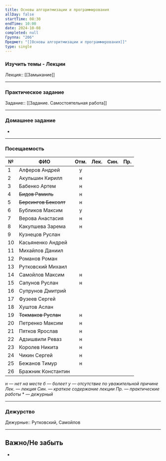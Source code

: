 ```yaml
---
title: Основы алгоритмизации и программирования
allDay: false
startTime: 08:30
endTime: 10:00
date: 2024-10-08
completed: null
Группа: "206"
Предмет: "[[Основы алгоритмизации и программирования]]"
type: single
---
```

### Изучить темы - Лекции

Лекция:: [[Замыкание]]

---
### Практическое задание

Задание:: [[Задание. Самостоятельная работа]]

---
### Домашнее задание

- 

---
### Посещаемость

| №   | ФИО                   | Отм. | Лек. | Син. | Пр. |
| --- | --------------------- | :--: | :--: | :--: | :-: |
| 1   | Алферов Андрей        |  у   |      |      |     |
| 2   | Акульшин Кирилл       |  н   |      |      |     |
| 3   | Бабенко Артем         |  н   |      |      |     |
| 4   | ~~Бидов Рамиль~~      |  н   |      |      |     |
| 5   | ~~Берсингов Бексолт~~ |  н   |      |      |     |
| 6   | Бубликов Максим       |  у   |      |      |     |
| 7   | Верова Анастасия      |  н   |      |      |     |
| 8   | Какупшева Зарема      |  н   |      |      |     |
| 9   | Кузнецов Руслан       |      |      |      |     |
| 10  | Касьяненко Андрей     |      |      |      |     |
| 11  | Михайлов Даниил       |      |      |      |     |
| 12  | Романов Роман         |      |      |      |     |
| 13  | Рутковский Михаил     |      |      |      |     |
| 14  | Самойлов Максим       |  н   |      |      |     |
| 15  | Сапунов Руслан        |  н   |      |      |     |
| 16  | Супрунов Дмитрий      |      |      |      |     |
| 17  | Фузеев Сергей         |      |      |      |     |
| 18  | Хуштов Аслан          |      |      |      |     |
| 19  | ~~Токмаков Руслан~~   |  н   |      |      |     |
| 20  | Петренко Максим       |  н   |      |      |     |
| 21  | Пятков Ярослав        |  н   |      |      |     |
| 22  | Адзишвили Реваз       |  н   |      |      |     |
| 23  | Королев Никита        |  н   |      |      |     |
| 24  | Чикин Сергей          |  н   |      |      |     |
| 25  | Бежанов Тимур         |  н   |      |      |     |
| 26  | Бражник Константин    |      |      |      |     |

*н — нет на месте
б — болеет
у — отсутствие по уважительной причине
Лек. — лекция
Син. — краткое содержание лекции
Пр. — практические работы*
\* — *дежурный*

---
### Дежурство

Дежурные:: Рутковский, Самойлов

---
## Важно/Не забыть

- 